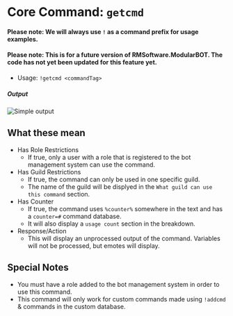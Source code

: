 # Core Command: `getcmd`
#### Please note: We will always use `!` as a command prefix for usage examples.
#### Please note: This is for a future version of RMSoftware.ModularBOT. The code has not yet been updated for this feature yet.
* Usage: `!getcmd <commandTag>`

##### Output
![Simple output](https://img.rms0.org/persist/gitimg/modu3.png)

## What these mean
* Has Role Restrictions
  * If true, only a user with a role that is registered to the bot management system can use the command.
* Has Guild Restrictions
  * If true, the command can only be used in one specific guild.
  * The name of the guild will be displyed in the `What guild can use this command` section.
* Has Counter
  * If true, the command uses `%counter%` somewhere in the text and has a `counter=#` command database.
  * It will also display a `usage count` section in the breakdown.
* Response/Action
  * This will display an unprocessed output of the command. Variables will not be processed, but emotes will display.

## Special Notes
* You must have a role added to the bot management system in order to use this command.
* This command will only work for custom commands made using `!addcmd` & commands in the custom database.
